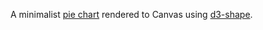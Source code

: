 A minimalist [pie chart](http://bl.ocks.org/mbostock/3887235) rendered to Canvas using [d3-shape](https://github.com/d3/d3-shape).

